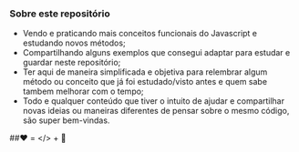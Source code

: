 ### Sobre este repositório

- Vendo e praticando mais conceitos funcionais do Javascript e estudando novos métodos;
- Compartilhando alguns exemplos que consegui adaptar para estudar e guardar neste repositório;
-  Ter aqui de maneira simplificada e objetiva para relembrar algum método ou conceito que já foi estudado/visto antes e quem sabe tambem melhorar com o tempo;
- Todo e qualquer conteúdo que tiver o intuito de ajudar e compartilhar novas ideias ou maneiras diferentes de pensar sobre o mesmo código, são super bem-vindas.

##:heart: = </> + :penguin:

